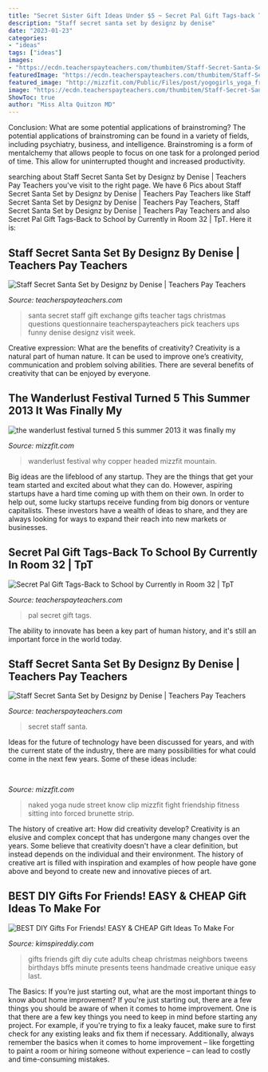 ```yaml
---
title: "Secret Sister Gift Ideas Under $5 ~ Secret Pal Gift Tags-back To School By Currently In Room 32"
description: "Staff secret santa set by designz by denise"
date: "2023-01-23"
categories:
- "ideas"
tags: ["ideas"]
images:
- "https://ecdn.teacherspayteachers.com/thumbitem/Staff-Secret-Santa-Set-020096600-1382207924-1514987581/original-934089-3.jpg"
featuredImage: "https://ecdn.teacherspayteachers.com/thumbitem/Staff-Secret-Santa-Set-020096600-1382207924-1514987581/original-934089-3.jpg"
featured_image: "http://mizzfit.com/Public/Files/post/yogogirls_yoga_friendship_women_connection_mizzfit_0be4e22ee8.jpg"
image: "https://ecdn.teacherspayteachers.com/thumbitem/Staff-Secret-Santa-Set-020096600-1382207924-1514987581/original-934089-3.jpg"
ShowToc: true
author: "Miss Alta Quitzon MD"
---
```



Conclusion: What are some potential applications of brainstroming?
The potential applications of brainstroming can be found in a variety of fields, including psychiatry, business, and intelligence. Brainstroming is a form of mentalchemy that allows people to focus on one task for a prolonged period of time. This allow for uninterrupted thought and increased productivity.

	

		
searching about Staff Secret Santa Set by Designz by Denise | Teachers Pay Teachers you've visit to the right page. We have 6 Pics about Staff Secret Santa Set by Designz by Denise | Teachers Pay Teachers like Staff Secret Santa Set by Designz by Denise | Teachers Pay Teachers, Staff Secret Santa Set by Designz by Denise | Teachers Pay Teachers and also Secret Pal Gift Tags-Back to School by Currently in Room 32 | TpT. Here it is:
		
    
## Staff Secret Santa Set By Designz By Denise | Teachers Pay Teachers

<img loading=lazy src="https://ecdn.teacherspayteachers.com/thumbitem/Staff-Secret-Santa-Set-020096600-1382207924-1514987581/original-934089-1.jpg" onerror="this.onerror=null;this.src='https://tse4.mm.bing.net/th?id=OIP.uXEQrmcA9UKhMMqlX6UWtAAAAA&amp;pid=15.1';" alt="Staff Secret Santa Set by Designz by Denise | Teachers Pay Teachers">

_Source: teacherspayteachers.com_

>santa secret staff gift exchange gifts teacher tags christmas questions questionnaire teacherspayteachers pick teachers ups funny denise designz visit week. 

	

Creative expression: What are the benefits of creativity?
Creativity is a natural part of human nature. It can be used to improve one’s creativity, communication and problem solving abilities. There are several benefits of creativity that can be enjoyed by everyone.

    
## The Wanderlust Festival Turned 5 This Summer 2013 It Was Finally My

<img loading=lazy src="http://mizzfit.com/Public/Files/post/wanderlust_festival_colorado_copper_mountain_review_event_for_women_yogis_mizzfit_fitness_fashion_866d74767a.jpg" onerror="this.onerror=null;this.src='https://tse1.mm.bing.net/th?id=OIP.8lUpIr9fj2sLvxQZUF8ZtQHaEx&amp;pid=15.1';" alt="the wanderlust festival turned 5 this summer 2013 it was finally my">

_Source: mizzfit.com_

>wanderlust festival why copper headed mizzfit mountain. 

	

Big ideas are the lifeblood of any startup. They are the things that get your team started and excited about what they can do. However, aspiring startups have a hard time coming up with them on their own. In order to help out, some lucky startups receive funding from big donors or venture capitalists. These investors have a wealth of ideas to share, and they are always looking for ways to expand their reach into new markets or businesses.

    
## Secret Pal Gift Tags-Back To School By Currently In Room 32 | TpT

<img loading=lazy src="https://ecdn.teacherspayteachers.com/thumbitem/Secret-Pal-Gift-Tags-Back-to-School-4705558-1566051054/original-4705558-2.jpg" onerror="this.onerror=null;this.src='https://tse1.mm.bing.net/th?id=OIP.OGWTYGHfsgZtnRQspdm3QQAAAA&amp;pid=15.1';" alt="Secret Pal Gift Tags-Back to School by Currently in Room 32 | TpT">

_Source: teacherspayteachers.com_

>pal secret gift tags. 

	

The ability to innovate has been a key part of human history, and it's still an important force in the world today.

    
## Staff Secret Santa Set By Designz By Denise | Teachers Pay Teachers

<img loading=lazy src="https://ecdn.teacherspayteachers.com/thumbitem/Staff-Secret-Santa-Set-020096600-1382207924-1514987581/original-934089-3.jpg" onerror="this.onerror=null;this.src='https://tse4.mm.bing.net/th?id=OIP.vy3d3y69ZOKxEvsH94jXqQAAAA&amp;pid=15.1';" alt="Staff Secret Santa Set by Designz by Denise | Teachers Pay Teachers">

_Source: teacherspayteachers.com_

>secret staff santa. 

	

Ideas for the future of technology have been discussed for years, and with the current state of the industry, there are many possibilities for what could come in the next few years. Some of these ideas include: 

    
## 

<img loading=lazy src="http://mizzfit.com/Public/Files/post/yogogirls_yoga_friendship_women_connection_mizzfit_0be4e22ee8.jpg" onerror="this.onerror=null;this.src='https://tse4.mm.bing.net/th?id=OIP.18e0BgKx2BL2wjdHwK_pswHaF2&amp;pid=15.1';" alt="">

_Source: mizzfit.com_

>naked yoga nude street know clip mizzfit fight friendship fitness sitting into forced brunette strip. 

	

The history of creative art: How did creativity develop?
Creativity is an elusive and complex concept that has undergone many changes over the years. Some believe that creativity doesn't have a clear definition, but instead depends on the individual and their environment. The history of creative art is filled with inspiration and examples of how people have gone above and beyond to create new and innovative pieces of art.

    
## BEST DIY Gifts For Friends! EASY &amp; CHEAP Gift Ideas To Make For

<img loading=lazy src="https://kimspireddiy.com/wp-content/uploads/2019/11/DIY-Gifts-For-Friends_Family_Neighbors-3.jpg" onerror="this.onerror=null;this.src='https://tse4.mm.bing.net/th?id=OIP.13fZHLXBnCqpu0NgbU9umwHaPH&amp;pid=15.1';" alt="BEST DIY Gifts For Friends! EASY &amp; CHEAP Gift Ideas To Make For">

_Source: kimspireddiy.com_

>gifts friends gift diy cute adults cheap christmas neighbors tweens birthdays bffs minute presents teens handmade creative unique easy last. 

	

The Basics: If you’re just starting out, what are the most important things to know about home improvement?
If you're just starting out, there are a few things you should be aware of when it comes to home improvement. One is that there are a few key things you need to keep in mind before starting any project. For example, if you're trying to fix a leaky faucet, make sure to first check for any existing leaks and fix them if necessary. Additionally, always remember the basics when it comes to home improvement – like forgetting to paint a room or hiring someone without experience – can lead to costly and time-consuming mistakes.

